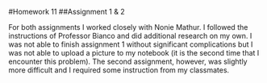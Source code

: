 #Homework 11
##Assignment 1 & 2

For both assignments I worked closely with Nonie Mathur. I followed the instructions of Professor Bianco and did additional research on my own. I was not able to finish assignment 1 without significant complications but I was not able to upload a picture to my notebook (it is the second time that I encounter this problem). The second assignment, however, was slightly more difficult and I required some instruction from my classmates. 

